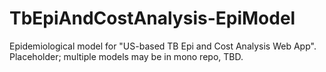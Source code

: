 # TbEpiAndCostAnalysis-EpiModel
Epidemiological model for "US-based TB Epi and Cost Analysis Web App". Placeholder; multiple models may be in mono repo, TBD.
